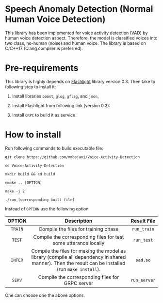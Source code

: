 # Speech Anomaly Detection (Normal Human Voice Detection)
This library has been implemented for voice activity detection (VAD) by human voice detection aspect. Therefore, the model is classified voices into two class, no-human (noise) and human voice. The library is based on C/C++17 (Clang compiler is preferred).


# Pre-requirements
This library is highly depends on [Flashlight](https://github.com/flashlight/flashlight) library version 0.3. Then take to following step to install it:
 1) Install libraries `boost`, `glog`, `gflag`, and `json`, 
 2) Install Flashlight from following link (version 0.3):

 3) Install `GRPC` to build it as service.

# How to install
Run following commands to build executable file:
```
git clone https://github.com/mmbejani/Voice-Activity-Detection

cd Voice-Activity-Detection

mkdir build && cd build

cmake .. [OPTION]

make -j 2

./run_[corrosponding built file]
```

Instead of `OPTION` use the following option 


| OPTION | Description | Result File |
| :---:  | :---------: | :---------: |
| `TRAIN`| Compile the files for training phase | `run_train`
| `TEST` | Compile the corresponding files for test some utterance locally | `run_test`
| `INFER`| Compile the files for making the model as library (compile all dependency in shared manner). Then the result can be installed (run `make install`). | `sad.so`
| `SERV` | Compile the corresponding files for GRPC server | `run_server`

One can choose one the above options.